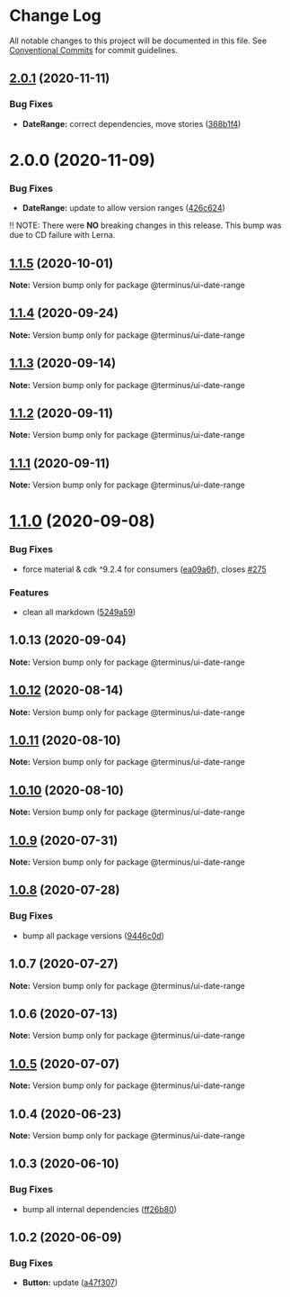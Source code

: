# Change Log

All notable changes to this project will be documented in this file.
See [Conventional Commits](https://conventionalcommits.org) for commit guidelines.

## [2.0.1](https://github.com/GetTerminus/terminus-oss/compare/@terminus/ui-date-range@2.0.0...@terminus/ui-date-range@2.0.1) (2020-11-11)


### Bug Fixes

* **DateRange:** correct dependencies, move stories ([368b1f4](https://github.com/GetTerminus/terminus-oss/commit/368b1f4a8f54072988a0e57c03e44e7b14dcc5f7))





# 2.0.0 (2020-11-09)


### Bug Fixes

* **DateRange:** update to allow version ranges ([426c624](https://github.com/GetTerminus/terminus-oss/commit/426c624566c774129546d69d02de2c2f381dd2e6))

:bangbang: NOTE: There were **NO** breaking changes in this release. This bump was due to CD failure with Lerna.






## [1.1.5](https://github.com/GetTerminus/terminus-oss/compare/@terminus/ui-date-range@1.1.4...@terminus/ui-date-range@1.1.5) (2020-10-01)

**Note:** Version bump only for package @terminus/ui-date-range





## [1.1.4](https://github.com/GetTerminus/terminus-oss/compare/@terminus/ui-date-range@1.1.3...@terminus/ui-date-range@1.1.4) (2020-09-24)

**Note:** Version bump only for package @terminus/ui-date-range





## [1.1.3](https://github.com/GetTerminus/terminus-oss/compare/@terminus/ui-date-range@1.1.2...@terminus/ui-date-range@1.1.3) (2020-09-14)

**Note:** Version bump only for package @terminus/ui-date-range





## [1.1.2](https://github.com/GetTerminus/terminus-oss/compare/@terminus/ui-date-range@1.1.1...@terminus/ui-date-range@1.1.2) (2020-09-11)

**Note:** Version bump only for package @terminus/ui-date-range





## [1.1.1](https://github.com/GetTerminus/terminus-oss/compare/@terminus/ui-date-range@1.1.0...@terminus/ui-date-range@1.1.1) (2020-09-11)

**Note:** Version bump only for package @terminus/ui-date-range





# [1.1.0](https://github.com/GetTerminus/terminus-oss/compare/@terminus/ui-date-range@1.0.13...@terminus/ui-date-range@1.1.0) (2020-09-08)


### Bug Fixes

* force material & cdk ^9.2.4 for consumers ([ea09a6f](https://github.com/GetTerminus/terminus-oss/commit/ea09a6ff88a1ea239fe0e24cb011abfb3ffc8908)), closes [#275](https://github.com/GetTerminus/terminus-oss/issues/275)


### Features

* clean all markdown ([5249a59](https://github.com/GetTerminus/terminus-oss/commit/5249a59486be63b6d9a0be7a801defb9b6adcedc))





## 1.0.13 (2020-09-04)

**Note:** Version bump only for package @terminus/ui-date-range





## [1.0.12](https://github.com/GetTerminus/terminus-oss/compare/@terminus/ui-date-range@1.0.11...@terminus/ui-date-range@1.0.12) (2020-08-14)

**Note:** Version bump only for package @terminus/ui-date-range

## [1.0.11](https://github.com/GetTerminus/terminus-oss/compare/@terminus/ui-date-range@1.0.10...@terminus/ui-date-range@1.0.11) (2020-08-10)

**Note:** Version bump only for package @terminus/ui-date-range

## [1.0.10](https://github.com/GetTerminus/terminus-oss/compare/@terminus/ui-date-range@1.0.9...@terminus/ui-date-range@1.0.10) (2020-08-10)

**Note:** Version bump only for package @terminus/ui-date-range

## [1.0.9](https://github.com/GetTerminus/terminus-oss/compare/@terminus/ui-date-range@1.0.8...@terminus/ui-date-range@1.0.9) (2020-07-31)

**Note:** Version bump only for package @terminus/ui-date-range

## [1.0.8](https://github.com/GetTerminus/terminus-oss/compare/@terminus/ui-date-range@1.0.7...@terminus/ui-date-range@1.0.8) (2020-07-28)

### Bug Fixes

* bump all package versions ([9446c0d](https://github.com/GetTerminus/terminus-oss/commit/9446c0d5cde3bd693cfba7cabbfd2db443a47b00))

## 1.0.7 (2020-07-27)

**Note:** Version bump only for package @terminus/ui-date-range

## 1.0.6 (2020-07-13)

**Note:** Version bump only for package @terminus/ui-date-range

## [1.0.5](https://github.com/GetTerminus/terminus-oss/compare/@terminus/ui-date-range@1.0.4...@terminus/ui-date-range@1.0.5) (2020-07-07)

**Note:** Version bump only for package @terminus/ui-date-range

## 1.0.4 (2020-06-23)

**Note:** Version bump only for package @terminus/ui-date-range

## 1.0.3 (2020-06-10)

### Bug Fixes

* bump all internal dependencies ([ff26b80](https://github.com/GetTerminus/terminus-oss/commit/ff26b806bb599401f006996be5b567a378e68ef3))

## 1.0.2 (2020-06-09)

### Bug Fixes

* **Button:** update ([a47f307](https://github.com/GetTerminus/terminus-oss/commit/a47f30757b9216d6ee76788c117e76eacf5289e5))

